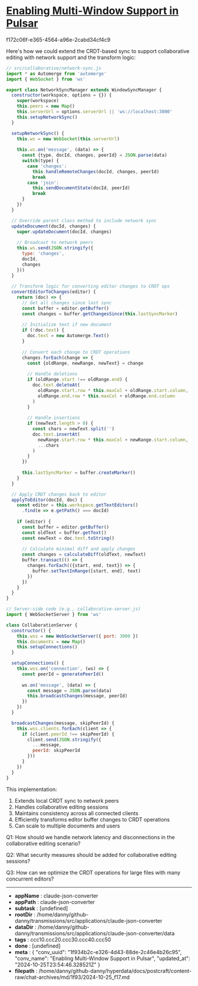 # [Enabling Multi-Window Support in Pulsar](https://claude.ai/chat/1f934b2c-e326-4d43-88de-2c46e4b26c95)

f172c06f-e365-4564-a96e-2cabd34cf4c9

 Here's how we could extend the CRDT-based sync to support collaborative editing with network support and the transform logic:

```javascript
// src/collaborative/network-sync.js
import * as Automerge from 'automerge'
import { WebSocket } from 'ws'

export class NetworkSyncManager extends WindowSyncManager {
  constructor(workspace, options = {}) {
    super(workspace)
    this.peers = new Map()
    this.serverUrl = options.serverUrl || 'ws://localhost:3000'
    this.setupNetworkSync()
  }

  setupNetworkSync() {
    this.ws = new WebSocket(this.serverUrl)
    
    this.ws.on('message', (data) => {
      const {type, docId, changes, peerId} = JSON.parse(data)
      switch(type) {
        case 'changes':
          this.handleRemoteChanges(docId, changes, peerId)
          break
        case 'join':
          this.sendDocumentState(docId, peerId)
          break
      }
    })
  }

  // Override parent class method to include network sync
  updateDocument(docId, changes) {
    super.updateDocument(docId, changes)
    
    // Broadcast to network peers
    this.ws.send(JSON.stringify({
      type: 'changes',
      docId,
      changes
    }))
  }
  
  // Transform logic for converting editor changes to CRDT ops
  convertEditorToChanges(editor) {
    return (doc) => {
      // Get all changes since last sync
      const buffer = editor.getBuffer()
      const changes = buffer.getChangesSince(this.lastSyncMarker)
      
      // Initialize text if new document
      if (!doc.text) {
        doc.text = new Automerge.Text()
      }
      
      // Convert each change to CRDT operations
      changes.forEach(change => {
        const {oldRange, newRange, newText} = change
        
        // Handle deletions
        if (oldRange.start !== oldRange.end) {
          doc.text.deleteAt(
            oldRange.start.row * this.maxCol + oldRange.start.column, 
            oldRange.end.row * this.maxCol + oldRange.end.column
          )
        }
        
        // Handle insertions
        if (newText.length > 0) {
          const chars = newText.split('')
          doc.text.insertAt(
            newRange.start.row * this.maxCol + newRange.start.column,
            ...chars
          )
        }
      })
      
      this.lastSyncMarker = buffer.createMarker()
    }
  }

  // Apply CRDT changes back to editor
  applyToEditor(docId, doc) {
    const editor = this.workspace.getTextEditors()
      .find(e => e.getPath() === docId)
    
    if (editor) {
      const buffer = editor.getBuffer()
      const oldText = buffer.getText()
      const newText = doc.text.toString()
      
      // Calculate minimal diff and apply changes
      const changes = calculateDiff(oldText, newText)
      buffer.transact(() => {
        changes.forEach(({start, end, text}) => {
          buffer.setTextInRange([start, end], text)
        })
      })
    }
  }
}

// Server-side code (e.g., collaborative-server.js)
import { WebSocketServer } from 'ws'

class CollaborationServer {
  constructor() {
    this.wss = new WebSocketServer({ port: 3000 })
    this.documents = new Map()
    this.setupConnections()
  }

  setupConnections() {
    this.wss.on('connection', (ws) => {
      const peerId = generatePeerId()
      
      ws.on('message', (data) => {
        const message = JSON.parse(data)
        this.broadcastChanges(message, peerId)
      })
    })
  }

  broadcastChanges(message, skipPeerId) {
    this.wss.clients.forEach(client => {
      if (client.peerId !== skipPeerId) {
        client.send(JSON.stringify({
          ...message,
          peerId: skipPeerId
        }))
      }
    })
  }
}
```

This implementation:
1. Extends local CRDT sync to network peers
2. Handles collaborative editing sessions
3. Maintains consistency across all connected clients
4. Efficiently transforms editor buffer changes to CRDT operations
5. Can scale to multiple documents and users

Q1: How should we handle network latency and disconnections in the collaborative editing scenario?

Q2: What security measures should be added for collaborative editing sessions?

Q3: How can we optimize the CRDT operations for large files with many concurrent editors?

---

* **appName** : claude-json-converter
* **appPath** : claude-json-converter
* **subtask** : [undefined]
* **rootDir** : /home/danny/github-danny/transmissions/src/applications/claude-json-converter
* **dataDir** : /home/danny/github-danny/transmissions/src/applications/claude-json-converter/data
* **tags** : ccc10.ccc20.ccc30.ccc40.ccc50
* **done** : [undefined]
* **meta** : {
  "conv_uuid": "1f934b2c-e326-4d43-88de-2c46e4b26c95",
  "conv_name": "Enabling Multi-Window Support in Pulsar",
  "updated_at": "2024-10-25T23:54:46.328521Z"
}
* **filepath** : /home/danny/github-danny/hyperdata/docs/postcraft/content-raw/chat-archives/md/1f93/2024-10-25_f17.md